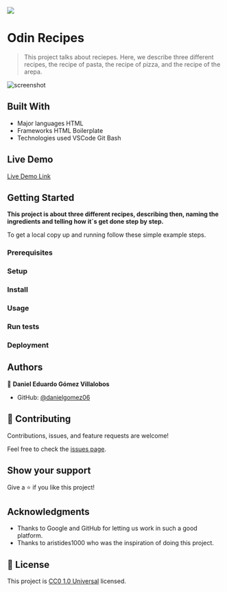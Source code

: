 ![](https://img.shields.io/badge/Uneweb-blue)

# Odin Recipes

> This project talks about reciepes. Here, we describe three different recipes, the recipe of pasta, the recipe of pizza, and the recipe of the arepa.

![screenshot](./app_screenshot.png)

## Built With

- Major languages
HTML
- Frameworks
HTML Boilerplate
- Technologies used
VSCode
Git Bash

## Live Demo

[Live Demo Link](https://github.com/danielgomez06/odin-recipes/actions)


## Getting Started

**This project is about three different recipes, describing then, naming the ingredients and telling how it´s get done step by step.**


To get a local copy up and running follow these simple example steps.

### Prerequisites

### Setup

### Install

### Usage

### Run tests

### Deployment



## Authors

👤 **Daniel Eduardo Gómez Villalobos**

- GitHub: [@danielgomez06](https://github.com/danielgomez06)

## 🤝 Contributing

Contributions, issues, and feature requests are welcome!

Feel free to check the [issues page](https://github.com/danielgomez06/odin-recipes/issues).

## Show your support

Give a ⭐️ if you like this project!

## Acknowledgments

- Thanks to Google and GitHub for letting us work in such a good platform.
- Thanks to aristides1000 who was the inspiration of doing this project.

## 📝 License

This project is [CC0 1.0 Universal](LICENSE) licensed.